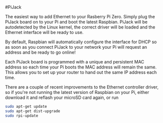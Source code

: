 <!--
---
name: PiJack
class: board
type: network
formfactor: pHAT
manufacturer: Hot Glue Technologies
description: Add Ethernet to your Pi Zero
url: https://pijack.net
buy: https://pijack.net
image: 'pijack.png'
pincount: 40
eeprom: yes
power:
  '2':
  '4':
ground:
  '6':
  '9':
  '14':
  '20':
  '25':
  '30':
  '34':
  '39':
pin:
  '22':
    name: INT
    mode: input
    description: Ethernet controller interrupt
  '19':
    mode: spi
  '21':
    mode: spi
  '23':
    mode: spi
  '24':
    mode: spi
-->
#PiJack

The easiest way to add Ethernet to your Rasberry Pi Zero. Simply plug the PiJack board on to your Pi and boot the latest Raspbian. PiJack will be autodetected by the Linux kernel, the correct driver will be loaded and the Ethernet interface will be ready to use.

By default, Raspbian will automatically configure the interface for DHCP so as soon as you connect PiJack to your network your Pi will request an address and be ready to go online!

Each PiJack board is programmed with a unique and persistent MAC address so each time your Pi boots the MAC address will remain the same. This allows you to set up your router to hand out the same IP address each time.

There are a couple of recent improvements to the Ethernet controller driver, so if you're not running the latest version of Raspbian on your Pi, either download it and reflash your microSD card again, or run
```bash
sudo apt-get update
sudo apt-get dist-upgrade
sudo rpi-update
```


